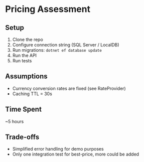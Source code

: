 # Pricing Assessment

## Setup
1. Clone the repo
2. Configure connection string (SQL Server / LocalDB)
3. Run migrations: `dotnet ef database update`
4. Run the API
5. Run tests

## Assumptions
- Currency conversion rates are fixed (see RateProvider)
- Caching TTL = 30s

## Time Spent
~5 hours

## Trade-offs
- Simplified error handling for demo purposes
- Only one integration test for best-price, more could be added
